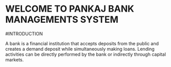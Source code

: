 # WELCOME TO PANKAJ BANK MANAGEMENTS SYSTEM
#INTRODUCTION

A bank is a financial institution that accepts deposits from the public and creates a demand deposit while simultaneously making loans. Lending activities can be directly performed by the bank or indirectly through capital markets.
